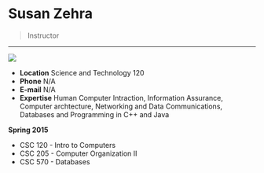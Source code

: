 # Susan Zehra

> Instructor

---

![](https://media.licdn.com/media/p/2/000/18d/361/27d2d25.jpg)

- **Location** Science and Technology 120
- **Phone** N/A
- **E-mail** N/A
- **Expertise** Human Computer Intraction, Information Assurance, Computer archtecture, Networking and Data Communications, Databases and Programming in C++ and Java

**Spring 2015**

- CSC 120 - Intro to Computers
- CSC 205 - Computer Organization II
- CSC 570 - Databases
